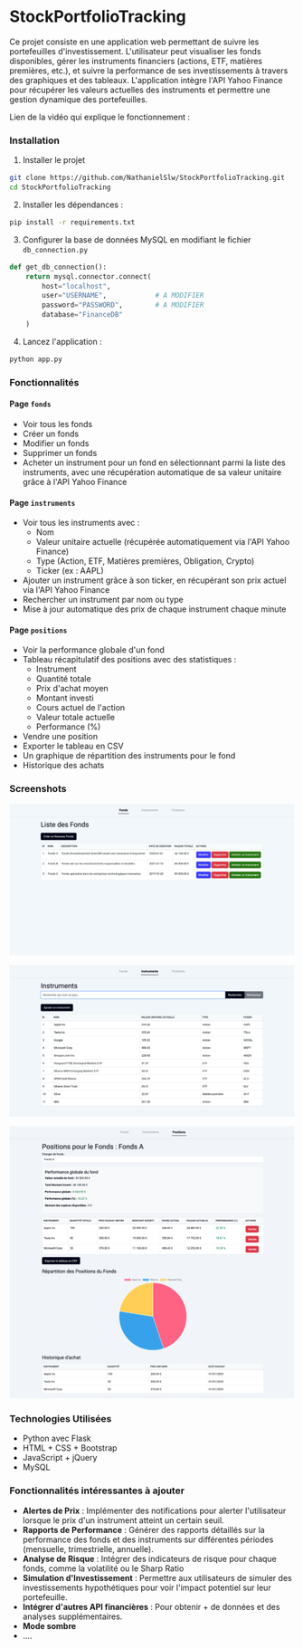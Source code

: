 # StockPortfolioTracking

Ce projet consiste en une application web permettant de suivre les portefeuilles d'investissement. L'utilisateur peut visualiser les fonds disponibles, gérer les instruments financiers (actions, ETF, matières premières, etc.), et suivre la performance de ses investissements à travers des graphiques et des tableaux. L'application intègre l'API Yahoo Finance pour récupérer les valeurs actuelles des instruments et permettre une gestion dynamique des portefeuilles. 

Lien de la vidéo qui explique le fonctionnement : 

### Installation

1. Installer le projet
```sh
git clone https://github.com/NathanielSlw/StockPortfolioTracking.git
cd StockPortfolioTracking
```

2. Installer les dépendances :
```sh
pip install -r requirements.txt
```

3. Configurer la base de données MySQL en modifiant le fichier `db_connection.py`
```python
def get_db_connection():
    return mysql.connector.connect(
        host="localhost",      
        user="USERNAME",            # A MODIFIER
        password="PASSWORD",        # A MODIFIER
        database="FinanceDB"
    )
```

4. Lancez l'application :
```sh
python app.py
```

### Fonctionnalités

#### Page **`fonds`**
- Voir tous les fonds
- Créer un fonds
- Modifier un fonds
- Supprimer un fonds
- Acheter un instrument pour un fond en sélectionnant parmi la liste des instruments, avec une récupération automatique de sa valeur unitaire grâce à l'API Yahoo Finance

#### Page **`instruments`**
- Voir tous les instruments avec :
    - Nom
    - Valeur unitaire actuelle (récupérée automatiquement via l'API Yahoo Finance)
    - Type (Action, ETF, Matières premières, Obligation, Crypto)
    - Ticker (ex : AAPL)
- Ajouter un instrument grâce à son ticker, en récupérant son prix actuel via l'API Yahoo Finance
- Rechercher un instrument par nom ou type
- Mise à jour automatique des prix de chaque instrument chaque minute

#### Page **`positions`**
- Voir la performance globale d'un fond
- Tableau récapitulatif des positions avec des statistiques :
    - Instrument
    - Quantité totale
    - Prix d'achat moyen
    - Montant investi
    - Cours actuel de l'action
    - Valeur totale actuelle
    - Performance (%)
- Vendre une position
- Exporter le tableau en CSV
- Un graphique de répartition des instruments pour le fond
- Historique des achats

### Screenshots 

![Fonds](Images/fonds.png)

![Instruments](Images/instruments.png)

![Positions](Images/positions.png)

### Technologies Utilisées 
* Python avec Flask
* HTML + CSS + Bootstrap 
* JavaScript + jQuery 
* MySQL

### Fonctionnalités intéressantes à ajouter

- **Alertes de Prix** : Implémenter des notifications pour alerter l'utilisateur lorsque le prix d'un instrument atteint un certain seuil.
- **Rapports de Performance** : Générer des rapports détaillés sur la performance des fonds et des instruments sur différentes périodes (mensuelle, trimestrielle, annuelle).
- **Analyse de Risque** : Intégrer des indicateurs de risque pour chaque fonds, comme la volatilité ou le Sharp Ratio
- **Simulation d'Investissement** : Permettre aux utilisateurs de simuler des investissements hypothétiques pour voir l'impact potentiel sur leur portefeuille.
- **Intégrer d'autres API financières** : Pour obtenir + de données et des analyses supplémentaires.
- **Mode sombre**
- ....

